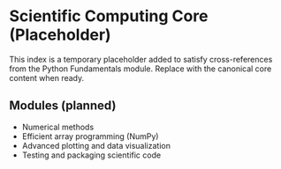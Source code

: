 # Scientific Computing Core (Placeholder)

This index is a temporary placeholder added to satisfy cross-references from the Python Fundamentals module. Replace with the canonical core content when ready.

## Modules (planned)

- Numerical methods
- Efficient array programming (NumPy)
- Advanced plotting and data visualization
- Testing and packaging scientific code
